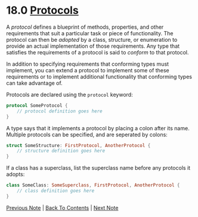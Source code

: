 # 18.0 [Protocols](https://developer.apple.com/library/content/documentation/Swift/Conceptual/Swift_Programming_Language/Protocols.html)

A *protocol* defines a blueprint of methods, properties, and other requirements that suit a particular task or piece of functionality. The protocol can then be *adopted* by a class, structure, or enumeration to provide an actual implementation of those requirements. Any type that satisfies the requirements of a protocol is said to *conform* to that protocol.

In addition to specifying requirements that conforming types must implement, you can extend a protocol to implement some of these requirements or to implement additional functionality that conforming types can take advantage of.

Protocols are declared using the `protocol` keyword:

```Swift
protocol SomeProtocol {
    // protocol definition goes here
}
```

A type says that it implements a protocol by placing a colon after its name. Multiple protocols can be specified, and are seperated by colons:

```Swift
struct SomeStructure: FirstProtocol, AnotherProtocol {
    // structure definition goes here
}
```

If a class has a superclass, list the superclass name before any protocols it adopts:

```Swift
class SomeClass: SomeSuperclass, FirstProtocol, AnotherProtocol {
    // class definition goes here
}
```

[Previous Note](../15%20-%20Optional%20Chaining/15.0%20-%20Optional%20Chaining.md) | [Back To Contents](https://github.com/Firanus/swift-language-guide-notes) | [Next Note](../18%20-%20Protocols/18.1%20-%20Property%20Requirements.md)